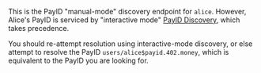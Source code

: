 This is the PayID "manual-mode" discovery endpoint for `alice`. However, Alice's PayID is serviced by "interactive mode" [PayID Discovery](https://github.com/payid-org/rfcs/blob/master/dist/spec/payid-discovery.txt#L293), which takes precedence.

You should re-attempt resolution using interactive-mode discovery, or else attempt to resolve the PayID `users/alice$payid.402.money`, which is equivalent to the PayID you are looking for.
